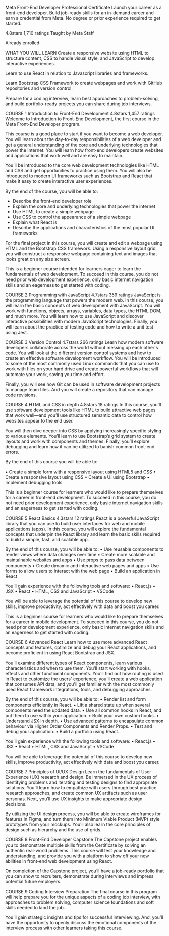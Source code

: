 Meta Front-End Developer Professional Certificate
Launch your career as a front-end developer. Build job-ready skills for an in-demand career and earn a credential from Meta. No degree or prior experience required to get started.

4.8stars
1,710 ratings
Taught by Meta Staff
  
Already enrolled






WHAT YOU WILL LEARN
Create a responsive website using HTML to structure content, CSS to handle visual style, and JavaScript to develop interactive experiences. 

Learn to use React in relation to Javascript libraries and frameworks.

Learn Bootstrap CSS Framework to create webpages and work with GitHub repositories and version control.

Prepare for a coding interview, learn best approaches to problem-solving, and build portfolio-ready projects you can share during job interviews.






















COURSE
1
Introduction to Front-End Development
4.8stars
1,457 ratings
Welcome to Introduction to Front-End Development, the first course in the Meta Front-End Developer program.  

This course is a good place to start if you want to become a web developer. You will learn about the day-to-day responsibilities of a web developer and get a general understanding of the core and underlying technologies that power the internet. You will learn how front-end developers create websites and applications that work well and are easy to maintain. 

You’ll be introduced to the core web development technologies like HTML and CSS and get opportunities to practice using them. You will also be introduced to modern UI frameworks such as Bootstrap and React that make it easy to create interactive user experiences. 

By the end of the course, you will be able to: 
- Describe the front-end developer role 
- Explain the core and underlying technologies that power the internet 
- Use HTML to create a simple webpage 
- Use CSS to control the appearance of a simple webpage 
- Explain what React is 
- Describe the applications and characteristics of the most popular UI frameworks 

For the final project in this course, you will create and edit a webpage using HTML and the Bootstrap CSS framework. Using a responsive layout grid, you will construct a responsive webpage containing text and images that looks great on any size screen. 

This is a beginner course intended for learners eager to learn the fundamentals of web development. To succeed in this course, you do not need prior web development experience, only basic internet navigation skills and an eagerness to get started with coding.


COURSE
2
Programming with JavaScript
4.7stars
359 ratings
JavaScript is the programming language that powers the modern web. In this course, you will learn the basic concepts of web development with JavaScript. You will work with functions, objects, arrays, variables, data types, the HTML DOM, and much more. You will learn how to use JavaScript and discover interactive possibilities with modern JavaScript technologies. Finally, you will learn about the practice of testing code and how to write a unit test using Jest.



COURSE
3
Version Control
4.7stars
266 ratings
Learn how modern software developers collaborate across the world without messing up each other's code. You will look at the different version control systems and how to create an effective software development workflow. You will be introduced to some of the most commonly used Linux commands that you can use to work with files on your hard drive and create powerful workflows that will automate your work, saving you time and effort. 

Finally, you will see how Git can be used in software development projects to manage team files. And you will create a repository that can manage code revisions.


COURSE
4
HTML and CSS in depth
4.8stars
18 ratings
In this course, you’ll use software development tools like HTML to build attractive web pages that work well—and you’ll use structured semantic data to control how websites appear to the end user. 

You will then dive deeper into CSS by applying increasingly specific styling to various elements. You’ll learn to use Bootstrap’s grid system to create layouts and work with components and themes. Finally, you’ll explore debugging and learn how it can be utilized to banish common front-end errors.

By the end of this course you will be able to:

•	Create a simple form with a responsive layout using HTML5 and CSS
•	Create a responsive layout using CSS 
•	Create a UI using Bootstrap
•	Implement debugging tools

This is a beginner course for learners who would like to prepare themselves for a career in front-end development. To succeed in this course, you do not need prior development experience, only basic internet navigation skills and an eagerness to get started with coding.


COURSE
5
React Basics
4.3stars
12 ratings
React is a powerful JavaScript library that you can use to build user interfaces for web and mobile applications (apps). In this course, you will explore the fundamental concepts that underpin the React library and learn the basic skills required to build a simple, fast, and scalable app.

By the end of this course, you will be able to:
•	Use reusable components to render views where data changes over time
•	Create more scalable and maintainable websites and apps 
•	Use props to pass data between components 
•	Create dynamic and interactive web pages and apps
•	Use forms to allow users to interact with the web page 
•	Build an application in React

You’ll gain experience with the following tools and software: 
•	React.js
•	JSX
•	React
•	HTML, CSS and JavaScript 
•	VSCode

You will be able to leverage the potential of this course to develop new skills, improve productivity, act effectively with data and boost you career.

This is a beginner course for learners who would like to prepare themselves for a career in mobile development. To succeed in this course, you do not need prior development experience, only basic internet navigation skills and an eagerness to get started with coding.


COURSE
6
Advanced React
Learn how to use more advanced React concepts and features, optimize and debug your React applications, and become proficient in using React Bootstrap and JSX.

You’ll examine different types of React components, learn various characteristics and when to use them. You’ll start working with hooks, effects and other functional components. You’ll find out how routing is used in React to customize the users' experience, you’ll create a web application that consumes API data, and you'll get familiar with the most commonly used React framework integrations, tools, and debugging approaches.

By the end of this course, you will be able to:
•	Render list and form components efficiently in React.
•	Lift a shared state up when several components need the updated data.
•	Use all common hooks in React, and put them to use within your application.
•	Build your own custom hooks.
•	Understand JSX in depth.
•	Use advanced patterns to encapsulate common behaviour via Higher Order Components and Render Props.
•	Test and debug your application.
•	Build a portfolio using React.

You’ll gain experience with the following tools and software: 
•	React.js
•	JSX
•	React
•	HTML, CSS and JavaScript 
•	VSCode

You will be able to leverage the potential of this course to develop new skills, improve productivity, act effectively with data and boost you career.




COURSE
7
Principles of UI/UX Design
Learn the fundamentals of User Experience (UX) research and design. Be immersed in the UX process of identifying problems and iterating and testing designs to find appropriate solutions. You’ll learn how to empathize with users through best practice research approaches, and create common UX artifacts such as user personas. Next, you’ll use UX insights to make appropriate design decisions. 

By utilizing the UI design process, you will be able to create wireframes for features in Figma, and turn them into Minimum Viable Product (MVP) style prototypes from your mockups. You’ll also learn the core principles of design such as hierarchy and the use of grids.



COURSE
8
Front-End Developer Capstone
The Capstone project enables you to demonstrate multiple skills from the Certificate by solving an authentic real-world problems. This course will test your knowledge and understanding, and provide you with a platform to show off your new abilities in front-end web development using React. 

On completion of the Capstone project, you’ll have a job-ready portfolio that you can show to recruiters, demonstrate during interviews and impress potential future employers.


COURSE
9
Coding Interview Preparation
The final course in this program will help prepare you for the unique aspects of a coding job interview, with approaches to problem solving, computer science foundations and soft skills needed to land the job.

You’ll gain strategic insights and tips for successful interviewing. And, you’ll have the opportunity to openly discuss the emotional components of the interview process with other learners taking this course.
